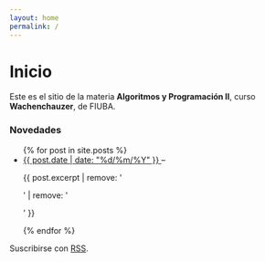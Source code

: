 ```yaml
---
layout: home
permalink: /
---
```


# Inicio

  <p>
    Este es el sitio de la materia <strong>Algoritmos y Programación II</strong>, 
    curso <strong>Wachenchauzer</strong>, de FIUBA.
  </p>

  <h3 class="page-heading">Novedades</h3>
  
  <ul class="post-list">
	{% for post in site.posts %}
	  <li>
      <a class="post-link" href="{{ post.url | relative_url }}">
        <span class="post-meta">{{ post.date | date: "%d/%m/%Y" }}</span>
      </a>
      &ndash; 
      <p class="post-excerpt">{{ post.excerpt | remove: '<p>' | remove: '</p>' }}</p>
	  </li>
	{% endfor %}
  </ul>

  <p>Suscribirse con <a href="{{ '/feed.xml' | relative_url }}" class="rss-subscribe">RSS</a>.</p>


